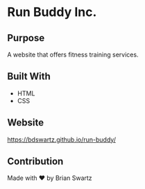 # Run Buddy Inc.

## Purpose
A website that offers fitness training services.

## Built With
* HTML
* CSS

## Website
https://bdswartz.github.io/run-buddy/

## Contribution
Made with ❤️ by Brian Swartz